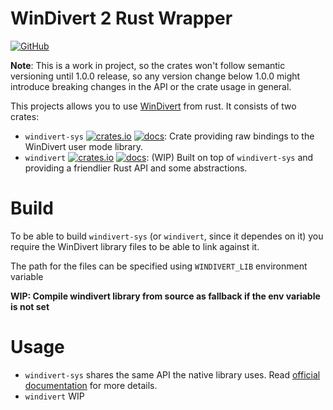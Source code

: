 # WinDivert 2 Rust Wrapper
[![GitHub](https://img.shields.io/github/license/Rubensei/windivert-rust?color=blue)](https://raw.githubusercontent.com/rust-lang/docs.rs/master/LICENSE)

**Note**: This is a work in project, so the crates won't follow semantic versioning until 1.0.0 release, so any version change below 1.0.0 might introduce breaking changes in the API or the crate usage in general.

This projects allows you to use [WinDivert](https://www.reqrypt.org/windivert.html) from rust. It consists of two crates:
 * `windivert-sys` [![crates.io](https://img.shields.io/crates/v/windivert-sys)](https://crates.io/crates/windivert-sys) [![docs](https://docs.rs/windivert-sys/badge.svg)](https://docs.rs/windivert-sys/): Crate providing raw bindings to the WinDivert user mode library.
 * `windivert` [![crates.io](https://img.shields.io/crates/v/windivert)](https://crates.io/crates/windivert) [![docs](https://docs.rs/windivert/badge.svg)](https://docs.rs/windivert/): (WIP) Built on top of `windivert-sys` and providing a friendlier Rust API and some abstractions.

# Build
To be able to build `windivert-sys` (or `windivert`, since it dependes on it) you require the WinDivert library files to be able to link against it.

The path for the files can be specified using `WINDIVERT_LIB` environment variable

**WIP: Compile windivert library from source as fallback if the env variable is not set**

# Usage
 * `windivert-sys` shares the same API the native library uses. Read [official documentation](https://www.reqrypt.org/windivert-doc.html) for more details.
 * `windivert` WIP